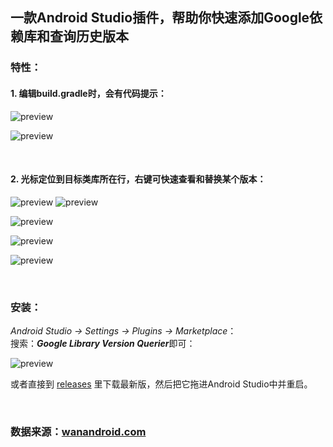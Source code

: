 ## 一款Android Studio插件，帮助你快速添加Google依赖库和查询历史版本
### 特性：
#### 1. 编辑build.gradle时，会有代码提示：
![preview](https://s1.ax1x.com/2020/05/06/YEKju4.gif)

![preview](https://s1.ax1x.com/2020/05/06/YEKvDJ.gif)

<br/>

#### 2. 光标定位到目标类库所在行，右键可快速查看和替换某个版本：

![preview](https://s1.ax1x.com/2020/05/06/YEMSER.gif) ![preview](https://s1.ax1x.com/2020/05/06/YEKxb9.gif)

![preview](https://s1.ax1x.com/2020/05/06/YEKLgU.png)

![preview](https://s1.ax1x.com/2020/05/06/YEKbCV.png)

![preview](https://s1.ax1x.com/2020/05/06/YEKq3T.png)

<br/>

### 安装：
*Android Studio -> Settings -> Plugins -> Marketplace*：<br/>搜索：***Google Library Version Querier***即可：

![preview](https://s1.ax1x.com/2020/05/06/YEKOvF.png)

或者直接到 [releases](https://github.com/wuyr/GoogleLibraryVersionQuerier/releases) 里下载最新版，然后把它拖进Android Studio中并重启。

<br/>

### 数据来源：[wanandroid.com](https://wanandroid.com/maven_pom/index)

